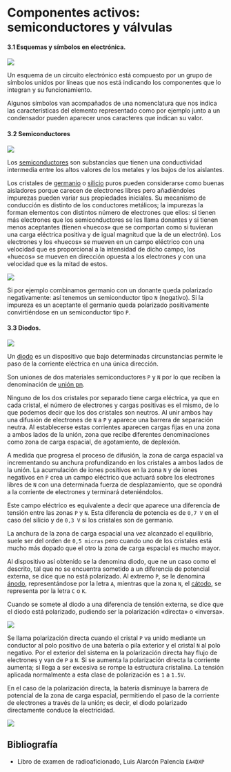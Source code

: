 # Componentes activos: semiconductores y válvulas

#### 3.1 Esquemas y símbolos en electrónica.

![](https://github.com/redeltaglio/RNMnetwork/raw/master/Images/simbolos.jpg)

Un esquema de un circuito electrónico está compuesto por un grupo de símbolos unidos por líneas que nos está indicando los componentes que lo integran y su funcionamiento.

Algunos símbolos van acompañados de una nomenclatura que nos indica las características del elemento representado como por ejemplo junto a un condensador pueden aparecer unos caracteres que indican su valor.

#### 3.2 Semiconductores

![](https://i2.wp.com/codigoespagueti.com/wp-content/uploads/2021/03/silicio-en-los-chips-1.jpg?resize=1280%2C720&quality=80&ssl=1)

Los [semiconductores](https://es.wikipedia.org/wiki/Semiconductor) son substancias que tienen una conductividad intermedia entre los altos valores de los metales y los bajos de los aislantes.

Los cristales de [germanio](https://es.wikipedia.org/wiki/Germanio) o [silicio](https://es.wikipedia.org/wiki/Silicio) puros pueden considerarse como buenas aisladores porque carecen de electrones libres pero añadiéndoles impurezas pueden variar sus propiedades iniciales. Su mecanismo de conducción es distinto de los conductores metálicos; la impurezas la forman elementos con distintos número de electrones que ellos: si tienen más electrones que los semiconductores se les llama donantes y si tienen menos aceptantes (tienen «huecos» que se comportan como si tuvieran una carga eléctrica positiva y de igual magnitud que la de un electrón). Los electrones y los «huecos» se mueven en un campo eléctrico con una velocidad que es proporcional a la intensidad de dicho campo, los «huecos» se mueven en dirección opuesta a los electrones y con una velocidad que es la mitad de estos.

![](https://upload.wikimedia.org/wikipedia/commons/8/8b/N-Type_Semiconductor_Bands.svg)

Si por ejemplo combinamos germanio con un donante queda polarizado negativamente: así tenemos un semiconductor tipo `N` (negativo). Si la impureza es un aceptante el germanio queda polarizado positivamente convirtiéndose en un semiconductor tipo `P`.

#### 3.3 Diodos.

![](https://upload.wikimedia.org/wikipedia/commons/d/d5/Diode-closeup.jpg)

Un [diodo](https://es.wikipedia.org/wiki/Diodo) es un dispositivo que bajo determinadas circunstancias permite le paso de la corriente eléctrica en una única dirección.

Son uniones de dos materiales semiconductores `P` y `N` por lo que reciben la denominación de <u>unión pn</u>.

Ninguno de los dos cristales por separado tiene carga eléctrica, ya que en cada cristal, el número de electrones y cargas positivas es el mismo, de lo que podemos decir que los dos cristales son neutros. Al unir ambos hay una difusión de electrones de `N` a `P` y aparece una barrera de separación neutra. Al establecerse estas corrientes aparecen cargas fijas en una zona a ambos lados de la unión, zona que recibe diferentes denominaciones como zona de carga espacial, de agotamiento, de deplexión.

A medida que progresa el proceso de difusión, la zona de carga espacial va incrementando su anchura profundizando en los cristales a ambos lados de la unión. La acumulación de iones positivos en la zona `N`  y de iones negativos en `P` crea un campo eléctrico que actuará sobre los electrones libres de `N` con una determinada fuerza de desplazamiento, que se opondrá a la corriente de electrones y terminará deteniéndolos.

Este campo eléctrico es equivalente a decir que aparece una diferencia de tensión entre las zonas `P` y `N`. Esta diferencia de potencia es de `0,7 V` en el caso del silicio y de `0,3 V` si los cristales son de germanio. 

La anchura de la zona de carga espacial una vez alcanzado el equilibrio, suele ser del orden de `0,5 micras` pero cuando uno de los cristales está mucho más dopado que el otro la zona de carga espacial es mucho mayor.

Al dispositivo así obtenido se la denomina diodo, que ne un caso como el descrito, tal que no se encuentra sometido a un diferencia de potencial externa, se dice que no está polarizado. Al extremo `P`, se le denomina [ánodo](https://es.wikipedia.org/wiki/%C3%81nodo), representándose por la letra `A`, mientras que la zona `N`, el [cátodo](https://es.wikipedia.org/wiki/C%C3%A1todo), se representa por la letra `C` o `K`.

Cuando se somete al diodo a una diferencia de tensión externa, se dice que el diodo está polarizado, pudiendo ser la polarización «directa» o «inversa».

![](https://raw.githubusercontent.com/redeltaglio/RNMnetwork/master/es.telecomlobby.com/radio_aficion/PCB/diodo_poldirecta.svg)

Se llama polarización directa cuando el cristal `P` va unido mediante un conductor al polo positivo de una batería o pila exterior y el cristal `N` al polo negativo. Por el exterior del sistema en la polarización directa hay flujo de electrones y van de `P` a `N`. Si se aumenta la polarización directa la corriente aumenta; si llega a ser excesiva se rompe la estructura cristalina. La tensión aplicada normalmente a esta clase de polarización es `1` a `1.5V`. 

En el caso de la polarización directa, la batería disminuye la barrera de potencial de la zona de carga espacial, permitiendo el paso de la corriente de electrones a través de la unión; es decir, el diodo polarizado directamente conduce la electricidad. 

![](https://github.com/redeltaglio/RNMnetwork/raw/master/es.telecomlobby.com/radio_aficion/PCB/diodo_polinversa.svg)



## Bibliografía

- Libro de examen de radioaficionado, Luis Alarcón Palencia `EA4DXP`